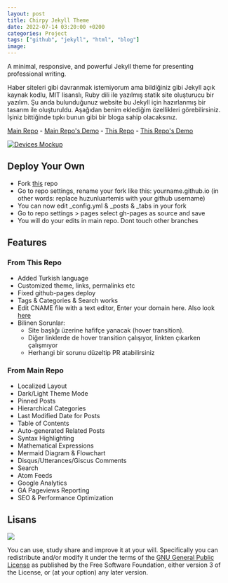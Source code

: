 ```yaml
---
layout: post
title: Chirpy Jekyll Theme
date: 2022-07-14 03:20:00 +0200
categories: Project
tags: ["github", "jekyll", "html", "blog"]
image: 
---
```


A minimal, responsive, and powerful Jekyll theme for presenting professional writing.

Haber siteleri gibi davranmak istemiyorum ama bildiğiniz gibi Jekyll açık kaynak kodlu, MIT lisanslı, Ruby dili ile yazılmış statik site oluşturucu bir yazılım. Şu anda bulunduğunuz website bu Jekyll için hazırlanmış bir tasarım ile oluşturuldu. Aşağıdan benim eklediğim özellikleri görebilirsiniz. İşiniz bittiğinde tıpkı bunun gibi bir bloga sahip olacaksınız.

[Main Repo](https://github.com/cotes2020/jekyll-theme-chirpy) - [Main Repo's Demo](https://cotes2020.github.io/chirpy-demo) - [This Repo](https://github.com/HuzunluArtemis/HuzunluArtemis.github.io) - [This Repo's Demo](https://huzunluartemis.github.io/) 

[![Devices Mockup](https://raw.githubusercontent.com/cotes2020/chirpy-images/main/commons/devices-mockup.png)](https://cotes2020.github.io/chirpy-demo)

## Deploy Your Own

- Fork [this](https://github.com/HuzunluArtemis/HuzunluArtemis.github.io) repo
- Go to repo settings, rename your fork like this: yourname.github.io (in other words: replace huzunluartemis with your github username)
- You can now edit _config.yml & _posts & _tabs in your fork
- Go to repo settings > pages select gh-pages as source and save
- You will do your edits in main repo. Dont touch other branches

## Features

### From This Repo

- Added Turkish language
- Customized theme, links, permalinks etc
- Fixed github-pages deploy
- Tags & Categories & Search works
- Edit CNAME file with a text editor, Enter your domain here. Also look [here](https://docs.github.com/en/pages/configuring-a-custom-domain-for-your-github-pages-site/about-custom-domains-and-github-pages)
- Bilinen Sorunlar:
    - Site başlığı üzerine hafifçe yanacak (hover transition).
    - Diğer linklerde de hover transition çalışıyor, linkten çıkarken çalışmıyor
    - Herhangi bir sorunu düzeltip PR atabilirsiniz

### From Main Repo

- Localized Layout
- Dark/Light Theme Mode
- Pinned Posts
- Hierarchical Categories
- Last Modified Date for Posts
- Table of Contents
- Auto-generated Related Posts
- Syntax Highlighting
- Mathematical Expressions
- Mermaid Diagram & Flowchart
- Disqus/Utterances/Giscus Comments
- Search
- Atom Feeds
- Google Analytics
- GA Pageviews Reporting
- SEO & Performance Optimization

## Lisans

![](https://www.gnu.org/graphics/gplv3-127x51.png)

You can use, study share and improve it at your will. Specifically you can redistribute and/or modify it under the terms of the [GNU General Public License](https://www.gnu.org/licenses/gpl-3.0.html) as published by the Free Software Foundation, either version 3 of the License, or (at your option) any later version.
